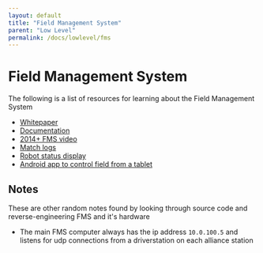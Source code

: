 ```yaml
---
layout: default
title: "Field Management System"
parent: "Low Level"
permalink: /docs/lowlevel/fms
---
```


# Field Management System
The following is a list of resources for learning about the Field Management System
 - [Whitepaper](https://wpilib.screenstepslive.com/s/currentCS/m/troubleshooting/l/705152-fms-whitepaper)
 - [Documentation](http://wpilib.screenstepslive.com/s/fms)
 - [2014+ FMS video](https://youtu.be/fI_pscTtMVI)
 - [Match logs](http://wpilib.screenstepslive.com/s/fms/m/fieldmonitor/l/591663-viewing-match-logs)
 - [Robot status display](http://wpilib.screenstepslive.com/s/fms/m/fieldmonitor/l/592785-live-monitor)
 - [Android app to control field from a tablet](https://play.google.com/store/apps/details?id=com.wix.ftanotepad18.ftanp)

## Notes
These are other random notes found by looking through source code and reverse-engineering FMS and it's hardware
 - The main FMS computer always has the ip address `10.0.100.5` and listens for udp connections from a driverstation on each alliance station
